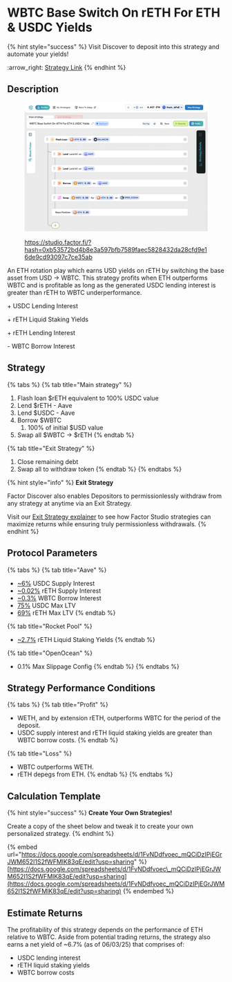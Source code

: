 # WBTC Base Switch On rETH For ETH & USDC Yields

{% hint style="success" %}
Visit Discover to deposit into this strategy and automate your yields!

:arrow\_right: [Strategy Link](https://pro.factor.fi/strategies/0x1D45B72F007cacB78333AB2aC10128562CabC44c)
{% endhint %}

## Description

<figure><img src="../../../.gitbook/assets/image (4) (1).png" alt=""><figcaption><p><a href="https://studio.factor.fi/?hash=0xb53572bd4b8e3a597bfb7589faec5828432da28cfd9e16de9cd93097c7ce35ab">https://studio.factor.fi/?hash=0xb53572bd4b8e3a597bfb7589faec5828432da28cfd9e16de9cd93097c7ce35ab</a></p></figcaption></figure>

An ETH rotation play which earns USD yields on rETH by switching the base asset from USD → WBTC. This strategy profits when ETH outperforms WBTC and is profitable as long as the generated USDC lending interest is greater than rETH to WBTC underperformance.

\+ USDC Lending Interest

\+ rETH Liquid Staking Yields

\+ rETH Lending Interest

\- WBTC Borrow Interest

## Strategy

{% tabs %}
{% tab title="Main strategy" %}
1. Flash loan $rETH equivalent to 100% USDC value
2. Lend $rETH - Aave
3. Lend $USDC - Aave
4. Borrow $WBTC
   1. 100% of initial $USD value
5. Swap all $WBTC → $rETH
{% endtab %}

{% tab title="Exit Strategy" %}
1. Close remaining debt
2. Swap all to withdraw token
{% endtab %}
{% endtabs %}

{% hint style="info" %}
**Exit Strategy**

Factor Discover also enables Depositors to permissionlessly withdraw from any strategy at anytime via an Exit Strategy.

Visit our [Exit Strategy explainer](../../../factor-studio/studio-pro/exit-strategy.md) to see how Factor Studio strategies can maximize returns while ensuring truly permissionless withdrawals.
{% endhint %}

## Protocol Parameters

{% tabs %}
{% tab title="Aave" %}
* [\~6%](https://app.aave.com/reserve-overview/?underlyingAsset=0xaf88d065e77c8cc2239327c5edb3a432268e5831\&marketName=proto_arbitrum_v3) USDC Supply Interest
* [\~0.02%](https://app.aave.com/reserve-overview/?underlyingAsset=0xec70dcb4a1efa46b8f2d97c310c9c4790ba5ffa8\&marketName=proto_arbitrum_v3) rETH Supply Interest
* [\~0.3%](https://app.aave.com/reserve-overview/?underlyingAsset=0x2f2a2543b76a4166549f7aab2e75bef0aefc5b0f\&marketName=proto_arbitrum_v3) WBTC Borrow Interest
* [75%](https://app.aave.com/reserve-overview/?underlyingAsset=0xaf88d065e77c8cc2239327c5edb3a432268e5831\&marketName=proto_arbitrum_v3) USDC Max LTV
* [69%](https://app.aave.com/reserve-overview/?underlyingAsset=0xec70dcb4a1efa46b8f2d97c310c9c4790ba5ffa8\&marketName=proto_arbitrum_v3) rETH Max LTV
{% endtab %}

{% tab title="Rocket Pool" %}
* [\~2.7%](https://rocketpool.net/) rETH Liquid Staking Yields
{% endtab %}

{% tab title="OpenOcean" %}
* 0.1% Max Slippage Config
{% endtab %}
{% endtabs %}

## Strategy Performance Conditions

{% tabs %}
{% tab title="Profit" %}
* WETH, and by extension rETH, outperforms WBTC for the period of the deposit.
* USDC supply interest and rETH liquid staking yields are greater than WBTC borrow costs.
{% endtab %}

{% tab title="Loss" %}
* WBTC outperforms WETH.
* rETH depegs from ETH.
{% endtab %}
{% endtabs %}

## Calculation Template

{% hint style="success" %}
**Create Your Own Strategies!**

Create a copy of the sheet below and tweak it to create your own personalized strategy.
{% endhint %}

{% embed url="https://docs.google.com/spreadsheets/d/1FvNDdfvoec_mQCiDzIPjEGrJWM652I1S2fWFMlK83qE/edit?usp=sharing" %}
[https://docs.google.com/spreadsheets/d/1FvNDdfvoec\_mQCiDzIPjEGrJWM652I1S2fWFMlK83qE/edit?usp=sharing](https://docs.google.com/spreadsheets/d/1FvNDdfvoec_mQCiDzIPjEGrJWM652I1S2fWFMlK83qE/edit?usp=sharing)
{% endembed %}

## Estimate Returns

The profitability of this strategy depends on the performance of ETH relative to WBTC. Aside from potential trading returns, the strategy also earns a net yield of \~6.7% (as of 06/03/25) that comprises of:

* USDC lending interest
* rETH liquid staking yields
* WBTC borrow costs

